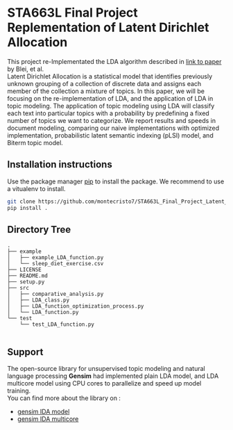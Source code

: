# STA663L Final Project Replementation of Latent Dirichlet Allocation

This project re-Implementated the LDA algorithm described in [link to paper](https://www.jmlr.org/papers/volume3/blei03a/blei03a.pdf?TB_iframe=true&width=370.8&height=658.8) by Blei, et al.    
  Latent Dirichlet Allocation is a statistical model that identifies previously unknown grouping of a collection of discrete data and assigns each member of the collection a mixture of topics. In this paper, we will be focusing on the re-implementation of LDA, and the application of LDA in topic modeling. The application of topic modeling using LDA will classify each text into particular topics with a probability by predefining a fixed number of topics we want to categorize. We report results and speeds in document modeling, comparing our naive implementations with optimized implementation, probabilistic latent semantic indexing (pLSI) model, and Biterm topic model.

## Installation instructions

Use the package manager [pip](https://pip.pypa.io/en/stable/) to install the package. We recommend to use a vitualenv to install.

```bash
git clone https://github.com/montecristo7/STA663L_Final_Project_Latent_Dirichlet_Allocation.git
pip install .
```


## Directory Tree

```
.
├── example
│   ├── example_LDA_function.py
│   └── sleep_diet_exercise.csv
├── LICENSE
├── README.md
├── setup.py
├── src
│   ├── comparative_analysis.py
│   ├── LDA_class.py
│   ├── LDA_function_optimization_process.py
│   └── LDA_function.py
└── test
    └── test_LDA_function.py
 
```

## Support
The open-source library for unsupervised topic modeling and natural language processing **Gensim** had implemented plain LDA model, and LDA multicore model using CPU cores to parallelize and speed up model training.  
You can find more about the library on :
- [gensim IDA model](https://radimrehurek.com/gensim/models/ldamodel.html)
- [gensim IDA multicore](https://radimrehurek.com/gensim/models/ldamulticore.html#module-gensim.models.ldamulticore)

